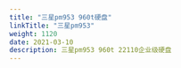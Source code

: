 ```yaml
---
title: "三星pm953 960t硬盘"
linkTitle: "三星pm953"
weight: 1120
date: 2021-03-10
description: 三星pm953 960t 22110企业级硬盘
---
```



